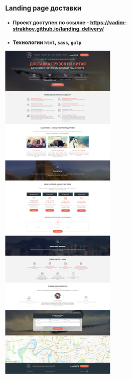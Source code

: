 ## Landing page доставки

- ### Проект доступен по ссылке - https://vadim-strakhov.github.io/landing_delivery/
- ### Технологии `html`, `sass`, `gulp`

![](delivery.png)
